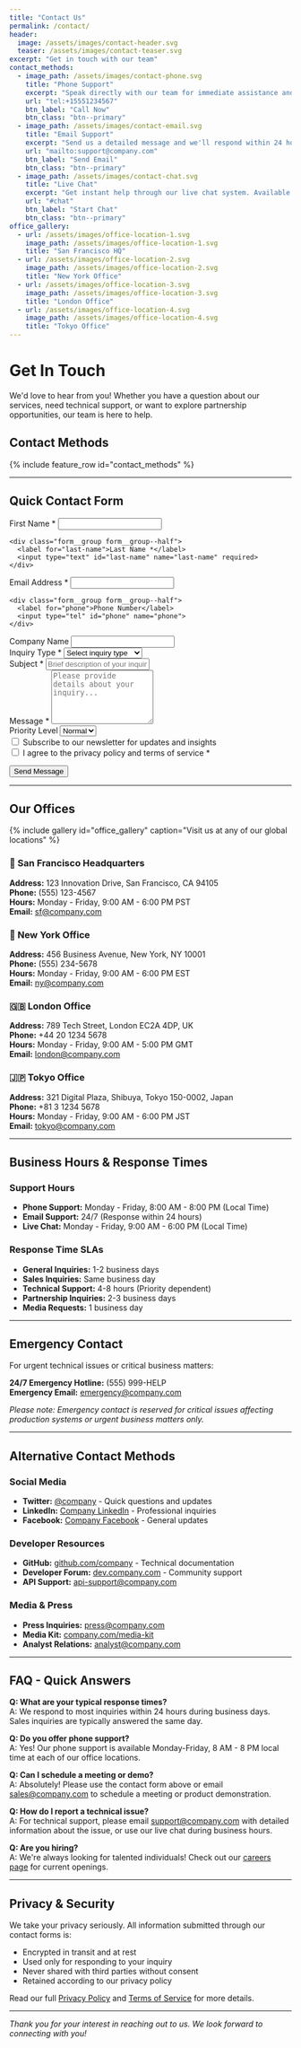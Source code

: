 ```yaml
---
title: "Contact Us"
permalink: /contact/
header:
  image: /assets/images/contact-header.svg
  teaser: /assets/images/contact-teaser.svg
excerpt: "Get in touch with our team"
contact_methods:
  - image_path: /assets/images/contact-phone.svg
    title: "Phone Support"
    excerpt: "Speak directly with our team for immediate assistance and personalized support."
    url: "tel:+15551234567"
    btn_label: "Call Now"
    btn_class: "btn--primary"
  - image_path: /assets/images/contact-email.svg
    title: "Email Support"
    excerpt: "Send us a detailed message and we'll respond within 24 hours during business days."
    url: "mailto:support@company.com"
    btn_label: "Send Email"
    btn_class: "btn--primary"
  - image_path: /assets/images/contact-chat.svg
    title: "Live Chat"
    excerpt: "Get instant help through our live chat system. Available during business hours."
    url: "#chat"
    btn_label: "Start Chat"
    btn_class: "btn--primary"
office_gallery:
  - url: /assets/images/office-location-1.svg
    image_path: /assets/images/office-location-1.svg
    title: "San Francisco HQ"
  - url: /assets/images/office-location-2.svg
    image_path: /assets/images/office-location-2.svg
    title: "New York Office"
  - url: /assets/images/office-location-3.svg
    image_path: /assets/images/office-location-3.svg
    title: "London Office"
  - url: /assets/images/office-location-4.svg
    image_path: /assets/images/office-location-4.svg
    title: "Tokyo Office"
---
```


# Get In Touch

We'd love to hear from you! Whether you have a question about our services, need technical support, or want to explore partnership opportunities, our team is here to help.

## Contact Methods

{% include feature_row id="contact_methods" %}

---

## Quick Contact Form

<form action="#" method="post" class="page__form">
  <div class="form__row">
    <div class="form__group form__group--half">
      <label for="first-name">First Name *</label>
      <input type="text" id="first-name" name="first-name" required>
    </div>
    
    <div class="form__group form__group--half">
      <label for="last-name">Last Name *</label>
      <input type="text" id="last-name" name="last-name" required>
    </div>
  </div>
  
  <div class="form__row">
    <div class="form__group form__group--half">
      <label for="email">Email Address *</label>
      <input type="email" id="email" name="email" required>
    </div>
    
    <div class="form__group form__group--half">
      <label for="phone">Phone Number</label>
      <input type="tel" id="phone" name="phone">
    </div>
  </div>
  
  <div class="form__group">
    <label for="company">Company Name</label>
    <input type="text" id="company" name="company">
  </div>
  
  <div class="form__group">
    <label for="inquiry-type">Inquiry Type *</label>
    <select id="inquiry-type" name="inquiry-type" required>
      <option value="">Select inquiry type</option>
      <option value="general">General Information</option>
      <option value="sales">Sales Inquiry</option>
      <option value="support">Technical Support</option>
      <option value="partnership">Partnership</option>
      <option value="careers">Careers</option>
      <option value="media">Media/Press</option>
      <option value="other">Other</option>
    </select>
  </div>
  
  <div class="form__group">
    <label for="subject">Subject *</label>
    <input type="text" id="subject" name="subject" required placeholder="Brief description of your inquiry">
  </div>
  
  <div class="form__group">
    <label for="message">Message *</label>
    <textarea id="message" name="message" rows="6" required placeholder="Please provide details about your inquiry..."></textarea>
  </div>
  
  <div class="form__group">
    <label for="priority">Priority Level</label>
    <select id="priority" name="priority">
      <option value="normal">Normal</option>
      <option value="high">High</option>
      <option value="urgent">Urgent</option>
    </select>
  </div>
  
  <div class="form__group">
    <input type="checkbox" id="newsletter-signup" name="newsletter-signup">
    <label for="newsletter-signup">Subscribe to our newsletter for updates and insights</label>
  </div>
  
  <div class="form__group">
    <input type="checkbox" id="privacy-consent" name="privacy-consent" required>
    <label for="privacy-consent">I agree to the privacy policy and terms of service *</label>
  </div>
  
  <button type="submit" class="btn btn--primary btn--large">Send Message</button>
</form>

---

## Our Offices

{% include gallery id="office_gallery" caption="Visit us at any of our global locations" %}

### 🌉 San Francisco Headquarters
**Address:** 123 Innovation Drive, San Francisco, CA 94105  
**Phone:** (555) 123-4567  
**Hours:** Monday - Friday, 9:00 AM - 6:00 PM PST  
**Email:** sf@company.com

### 🗽 New York Office
**Address:** 456 Business Avenue, New York, NY 10001  
**Phone:** (555) 234-5678  
**Hours:** Monday - Friday, 9:00 AM - 6:00 PM EST  
**Email:** ny@company.com

### 🇬🇧 London Office
**Address:** 789 Tech Street, London EC2A 4DP, UK  
**Phone:** +44 20 1234 5678  
**Hours:** Monday - Friday, 9:00 AM - 5:00 PM GMT  
**Email:** london@company.com

### 🇯🇵 Tokyo Office
**Address:** 321 Digital Plaza, Shibuya, Tokyo 150-0002, Japan  
**Phone:** +81 3 1234 5678  
**Hours:** Monday - Friday, 9:00 AM - 6:00 PM JST  
**Email:** tokyo@company.com

---

## Business Hours & Response Times

### Support Hours
- **Phone Support:** Monday - Friday, 8:00 AM - 8:00 PM (Local Time)
- **Email Support:** 24/7 (Response within 24 hours)
- **Live Chat:** Monday - Friday, 9:00 AM - 6:00 PM (Local Time)

### Response Time SLAs
- **General Inquiries:** 1-2 business days
- **Sales Inquiries:** Same business day
- **Technical Support:** 4-8 hours (Priority dependent)
- **Partnership Inquiries:** 2-3 business days
- **Media Requests:** 1 business day

---

## Emergency Contact

For urgent technical issues or critical business matters:

**24/7 Emergency Hotline:** (555) 999-HELP  
**Emergency Email:** emergency@company.com

*Please note: Emergency contact is reserved for critical issues affecting production systems or urgent business matters only.*

---

## Alternative Contact Methods

### Social Media
- **Twitter:** [@company](https://twitter.com/company) - Quick questions and updates
- **LinkedIn:** [Company LinkedIn](https://linkedin.com/company/company) - Professional inquiries
- **Facebook:** [Company Facebook](https://facebook.com/company) - General updates

### Developer Resources
- **GitHub:** [github.com/company](https://github.com/company) - Technical documentation
- **Developer Forum:** [dev.company.com](https://dev.company.com) - Community support
- **API Support:** api-support@company.com

### Media & Press
- **Press Inquiries:** press@company.com
- **Media Kit:** [company.com/media-kit](https://company.com/media-kit)
- **Analyst Relations:** analyst@company.com

---

## FAQ - Quick Answers

**Q: What are your typical response times?**  
A: We respond to most inquiries within 24 hours during business days. Sales inquiries are typically answered the same day.

**Q: Do you offer phone support?**  
A: Yes! Our phone support is available Monday-Friday, 8 AM - 8 PM local time at each of our office locations.

**Q: Can I schedule a meeting or demo?**  
A: Absolutely! Please use the contact form above or email sales@company.com to schedule a meeting or product demonstration.

**Q: How do I report a technical issue?**  
A: For technical support, please email support@company.com with detailed information about the issue, or use our live chat during business hours.

**Q: Are you hiring?**  
A: We're always looking for talented individuals! Check out our [careers page](/careers/) for current openings.

---

## Privacy & Security

We take your privacy seriously. All information submitted through our contact forms is:
- Encrypted in transit and at rest
- Used only for responding to your inquiry
- Never shared with third parties without consent
- Retained according to our privacy policy

Read our full [Privacy Policy](https://company.com/privacy) and [Terms of Service](https://company.com/terms) for more details.

---

*Thank you for your interest in reaching out to us. We look forward to connecting with you!*

